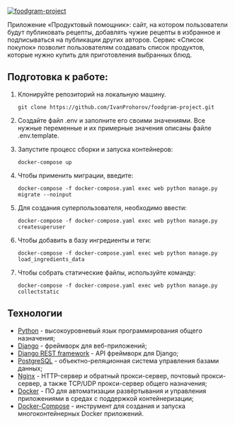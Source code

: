 [![foodgram-project](https://github.com/IvanProhorov/foodgram-project/actions/workflows/main.yml/badge.svg)](https://github.com/IvanProhorov/foodgram-project/actions/workflows/main.yml)

Приложение «Продуктовый помощник»: сайт, на котором пользователи будут публиковать рецепты, добавлять чужие рецепты в избранное и подписываться на публикации других авторов. Сервис «Список покупок» позволит пользователям создавать список продуктов, которые нужно купить для приготовления выбранных блюд.
## Подготовка к работе:

1) Клонируйте репозиторий на локальную машину.  
   ```
   git clone https://github.com/IvanProhorov/foodgram-project.git
   ```
2) Создайте файл .env и заполните его своими значениями. Все нужные переменные и их примерные значения описаны файле .env.template.

3) Запустите процесс сборки и запуска контейнеров:  
   ```
   docker-compose up
   ```
4) Чтобы применить миграции, введите:  
   ```
   docker-compose -f docker-compose.yaml exec web python manage.py migrate --noinput
   ```
5) Для создания суперпользователя, необходимо ввести:  
   ```
   docker-compose -f docker-compose.yaml exec web python manage.py createsuperuser
   ```
6) Чтобы добавить в базу ингредиенты и теги:  
   ```
   docker-compose -f docker-compose.yaml exec web python manage.py load_ingredients_data
   ```
7) Чтобы собрать статические файлы, используйте команду:  
   ```
   docker-compose -f docker-compose.yaml exec web python manage.py collectstatic
   ```
   
## Технологии
* [Python](https://www.python.org/) - высокоуровневый язык программирования общего назначения;
* [Django](https://www.djangoproject.com/) - фреймворк для веб-приложений;
* [Django REST framework](https://www.django-rest-framework.org/) - API фреймворк для Django;
* [PostgreSQL](https://www.postgresql.org/) - объектно-реляционная система управления базами данных;
* [Nginx](https://nginx.org/) - HTTP-сервер и обратный прокси-сервер, почтовый прокси-сервер, а также TCP/UDP прокси-сервер общего назначения;
* [Docker](https://www.docker.com/) - ПО для автоматизации развёртывания и управления приложениями в средах с поддержкой контейнеризации;
* [Docker-Compose](https://docs.docker.com/compose/) - инструмент для создания и запуска многоконтейнерных Docker приложений. 
